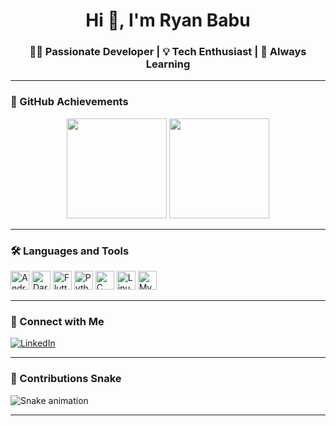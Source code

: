 <h1 align="center">Hi 👋, I'm Ryan Babu</h1>
<h3 align="center">👨‍💻 Passionate Developer | 💡 Tech Enthusiast | 🚀 Always Learning</h3>

---

### 🚀 GitHub Achievements

<div align="center">
  <img src="https://github-readme-stats.vercel.app/api?username=ryanbabu114&show_icons=true&theme=dracula&include_all_commits=true&count_private=true" height="160" />
  <img src="https://github-readme-stats.vercel.app/api/top-langs/?username=ryanbabu114&layout=compact&theme=dracula" height="160" />
</div>

---

### 🛠️ Languages and Tools

<div align="left">
  <img src="https://cdn.jsdelivr.net/gh/devicons/devicon/icons/androidstudio/androidstudio-original.svg" height="30" alt="Android Studio" />
  <img src="https://cdn.jsdelivr.net/gh/devicons/devicon/icons/dart/dart-original.svg" height="30" alt="Dart" />
  <img src="https://cdn.jsdelivr.net/gh/devicons/devicon/icons/flutter/flutter-original.svg" height="30" alt="Flutter" />
  <img src="https://cdn.jsdelivr.net/gh/devicons/devicon/icons/python/python-original.svg" height="30" alt="Python" />
  <img src="https://cdn.jsdelivr.net/gh/devicons/devicon/icons/c/c-original.svg" height="30" alt="C" />
  <img src="https://cdn.jsdelivr.net/gh/devicons/devicon/icons/linux/linux-original.svg" height="30" alt="Linux" />
  <img src="https://cdn.jsdelivr.net/gh/devicons/devicon/icons/mysql/mysql-original.svg" height="30" alt="MySQL" />
</div>

---

### 🔗 Connect with Me

[![LinkedIn](https://img.shields.io/badge/LinkedIn-blue?style=for-the-badge&logo=linkedin&logoColor=white)](https://www.linkedin.com/in/ryan-babu-a3a6a8259/)

---

### 🐍 Contributions Snake

<img src="https://raw.githubusercontent.com/ryanbabu114/ryanbabu114/output/github-contribution-grid-snake.svg" alt="Snake animation" />

---
